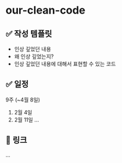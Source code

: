 # our-clean-code

## ✅ 작성 템플릿
- 인상 깊었던 내용
- 왜 인상 깊었는지?
- 인상 깊었던 내용에 대해서 표현할 수 있는 코드


## ✅ 일정

9주 (~4월 8일)
1. 2월 4일
2. 2월 11일
...

## 📃 링크
...
